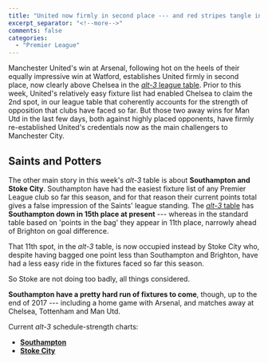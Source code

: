 ```yaml
---
title: "United now firmly in second place --- and red stripes tangle in mid table"
excerpt_separator: "<!--more-->"
comments: false
categories: 
  - "Premier League"
---
```


Manchester United's win at Arsenal, following hot on the heels of their 
equally impressive win at Watford, establishes United firmly in second place,
now clearly above Chelsea in the
[*alt-3* league table](/leagues/england-premier-league).  Prior to this week,
United's relatively easy fixture list had enabled Chelsea to claim the
2nd spot, in our league table that coherently accounts for the strength
of opposition that clubs have faced so far. But those two away wins
for Man Utd in the last few days, 
both against highly placed opponents, have firmly 
re-established
United's credentials now as the main challengers to Manchester City.

## Saints and Potters

The other main story in this week's *alt-3* table is about **Southampton and 
Stoke City**. 
Southampton have had the easiest fixture list of any Premier League club
so far this season, and for that reason their current 
points total gives a false impression
of the Saints' league standing. The 
[*alt-3* table](/leagues/england-premier-league) has **Southampton down in
15th place at present** 
--- whereas in the standard table based on 'points in the bag'
they appear in 11th place, narrowly ahead of Brighton on goal difference.

That 11th spot, in the *alt-3* table, is now occupied instead by Stoke City who,
despite having bagged one point less than Southampton and Brighton, have
had a less easy ride in the fixtures faced so far this season.

So Stoke are not doing too badly, all things considered. 

**Southampton have a pretty hard run of fixtures to
come**, though, up to the end of 2017 --- including a home game with Arsenal, 
and matches away at Chelsea, Tottenham and Man Utd.

Current *alt-3* schedule-strength charts:
- [**Southampton**](/leagues/england-premier-league/schedule-strength-Sot)
- [**Stoke City**](/leagues/england-premier-league/schedule-strength-Sto)

















